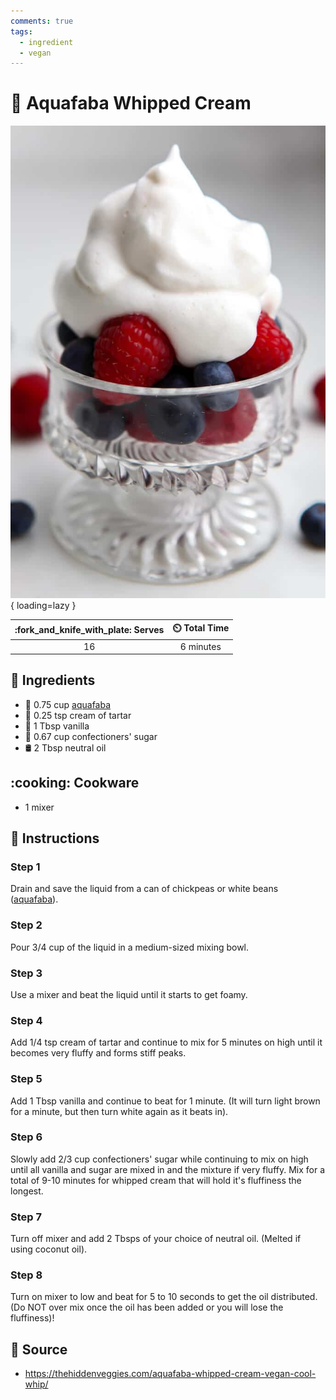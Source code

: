 ```yaml
---
comments: true
tags:
  - ingredient
  - vegan
---
```

# :icecream: Aquafaba Whipped Cream

![Aquafaba Whipped Cream][1]{ loading=lazy }

| :fork_and_knife_with_plate: Serves | :timer_clock: Total Time |
|:----------------------------------:|:-----------------------: |
| 16 | 6 minutes |

## :salt: Ingredients

- :falafel: 0.75 cup [aquafaba][2]
- :rice: 0.25 tsp cream of tartar
- :icecream: 1 Tbsp vanilla
- :candy: 0.67 cup confectioners' sugar
- :oil_drum: 2 Tbsp neutral oil

## :cooking: Cookware

- 1 mixer

## :pencil: Instructions

### Step 1

Drain and save the liquid from a can of chickpeas or white beans ([aquafaba][2]).

### Step 2

Pour 3/4 cup of the liquid in a medium-sized mixing bowl.

### Step 3

Use a mixer and beat the liquid until it starts to get foamy.

### Step 4

Add 1/4 tsp cream of tartar and continue to mix for 5 minutes on high until it becomes very fluffy and forms stiff
peaks.

### Step 5

Add 1 Tbsp vanilla and continue to beat for 1 minute. (It will turn light brown for a minute, but then turn white again
as it beats in).

### Step 6

Slowly add 2/3 cup confectioners' sugar while continuing to mix on high until all vanilla and sugar are mixed in and the
mixture if very fluffy. Mix for a total of 9-10 minutes for whipped cream that will hold it's fluffiness the longest.

### Step 7

Turn off mixer and add 2 Tbsps of your choice of neutral oil. (Melted if using coconut oil).

### Step 8

Turn on mixer to low and beat for 5 to 10 seconds to get the oil distributed. (Do NOT over mix once the oil has been
added or you will lose the fluffiness)!

## :link: Source

- <https://thehiddenveggies.com/aquafaba-whipped-cream-vegan-cool-whip/>

[1]: <../assets/images/aquafaba-whipped-cream.jpg>
[2]: <./aquafaba.md>

